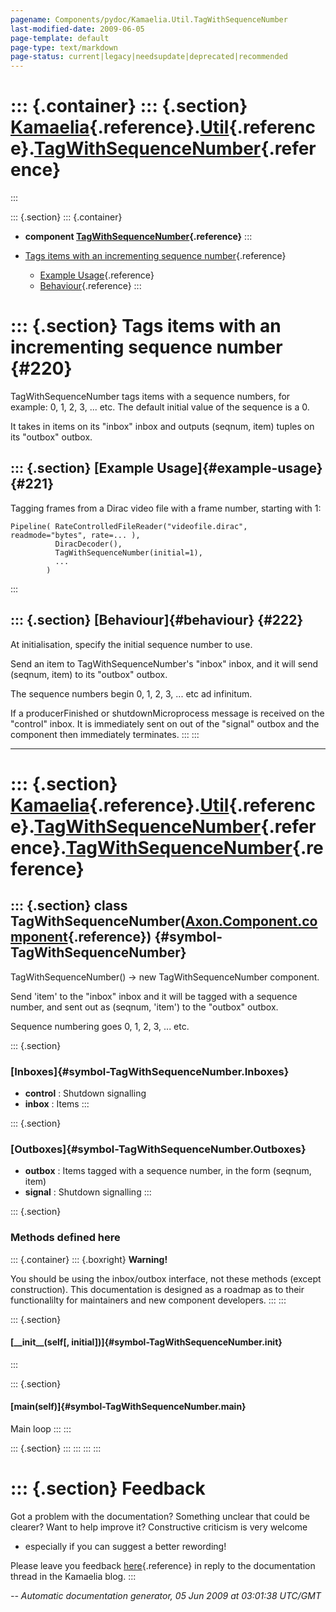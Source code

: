 ```yaml
---
pagename: Components/pydoc/Kamaelia.Util.TagWithSequenceNumber
last-modified-date: 2009-06-05
page-template: default
page-type: text/markdown
page-status: current|legacy|needsupdate|deprecated|recommended
---
```

::: {.container}
::: {.section}
[Kamaelia](/Components/pydoc/Kamaelia.html){.reference}.[Util](/Components/pydoc/Kamaelia.Util.html){.reference}.[TagWithSequenceNumber](/Components/pydoc/Kamaelia.Util.TagWithSequenceNumber.html){.reference}
================================================================================================================================================================================================================
:::

::: {.section}
::: {.container}
-   **component
    [TagWithSequenceNumber](/Components/pydoc/Kamaelia.Util.TagWithSequenceNumber.TagWithSequenceNumber.html){.reference}**
:::

-   [Tags items with an incrementing sequence number](#220){.reference}
    -   [Example Usage](#221){.reference}
    -   [Behaviour](#222){.reference}
:::

::: {.section}
Tags items with an incrementing sequence number {#220}
===============================================

TagWithSequenceNumber tags items with a sequence numbers, for example:
0, 1, 2, 3, \... etc. The default initial value of the sequence is a 0.

It takes in items on its \"inbox\" inbox and outputs (seqnum, item)
tuples on its \"outbox\" outbox.

::: {.section}
[Example Usage]{#example-usage} {#221}
-------------------------------

Tagging frames from a Dirac video file with a frame number, starting
with 1:

``` {.literal-block}
Pipeline( RateControlledFileReader("videofile.dirac", readmode="bytes", rate=... ),
          DiracDecoder(),
          TagWithSequenceNumber(initial=1),
          ...
        )
```
:::

::: {.section}
[Behaviour]{#behaviour} {#222}
-----------------------

At initialisation, specify the initial sequence number to use.

Send an item to TagWithSequenceNumber\'s \"inbox\" inbox, and it will
send (seqnum, item) to its \"outbox\" outbox.

The sequence numbers begin 0, 1, 2, 3, \... etc ad infinitum.

If a producerFinished or shutdownMicroprocess message is received on the
\"control\" inbox. It is immediately sent on out of the \"signal\"
outbox and the component then immediately terminates.
:::
:::

------------------------------------------------------------------------

::: {.section}
[Kamaelia](/Components/pydoc/Kamaelia.html){.reference}.[Util](/Components/pydoc/Kamaelia.Util.html){.reference}.[TagWithSequenceNumber](/Components/pydoc/Kamaelia.Util.TagWithSequenceNumber.html){.reference}.[TagWithSequenceNumber](/Components/pydoc/Kamaelia.Util.TagWithSequenceNumber.TagWithSequenceNumber.html){.reference}
======================================================================================================================================================================================================================================================================================================================================

::: {.section}
class TagWithSequenceNumber([Axon.Component.component](/Docs/Axon/Axon.Component.component.html){.reference}) {#symbol-TagWithSequenceNumber}
-------------------------------------------------------------------------------------------------------------

TagWithSequenceNumber() -\> new TagWithSequenceNumber component.

Send \'item\' to the \"inbox\" inbox and it will be tagged with a
sequence number, and sent out as (seqnum, \'item\') to the \"outbox\"
outbox.

Sequence numbering goes 0, 1, 2, 3, \... etc.

::: {.section}
### [Inboxes]{#symbol-TagWithSequenceNumber.Inboxes}

-   **control** : Shutdown signalling
-   **inbox** : Items
:::

::: {.section}
### [Outboxes]{#symbol-TagWithSequenceNumber.Outboxes}

-   **outbox** : Items tagged with a sequence number, in the form
    (seqnum, item)
-   **signal** : Shutdown signalling
:::

::: {.section}
### Methods defined here

::: {.container}
::: {.boxright}
**Warning!**

You should be using the inbox/outbox interface, not these methods
(except construction). This documentation is designed as a roadmap as to
their functionalilty for maintainers and new component developers.
:::
:::

::: {.section}
#### [\_\_init\_\_(self\[, initial\])]{#symbol-TagWithSequenceNumber.__init__}
:::

::: {.section}
#### [main(self)]{#symbol-TagWithSequenceNumber.main}

Main loop
:::
:::

::: {.section}
:::
:::
:::
:::

::: {.section}
Feedback
========

Got a problem with the documentation? Something unclear that could be
clearer? Want to help improve it? Constructive criticism is very welcome
- especially if you can suggest a better rewording!

Please leave you feedback
[here](../../../cgi-bin/blog/blog.cgi?rm=viewpost&nodeid=1142023701){.reference}
in reply to the documentation thread in the Kamaelia blog.
:::

*\-- Automatic documentation generator, 05 Jun 2009 at 03:01:38 UTC/GMT*
